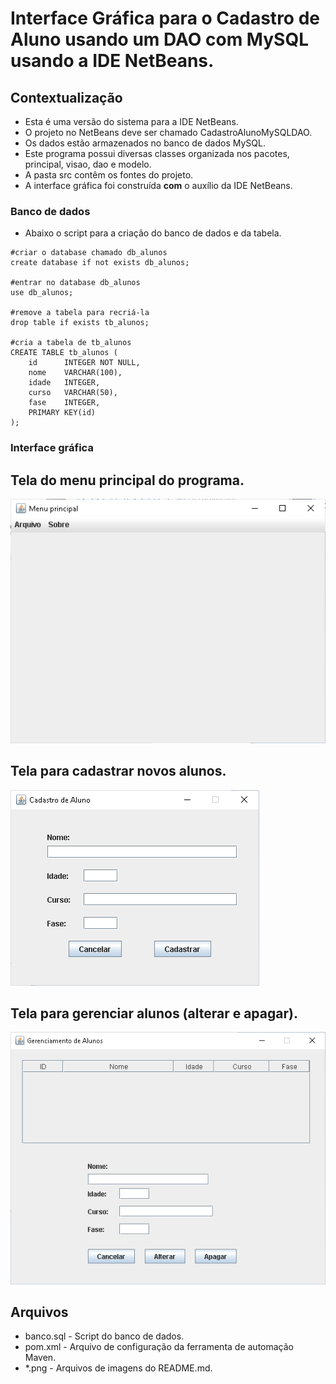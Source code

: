 # Interface Gráfica para o Cadastro de Aluno usando um DAO com MySQL usando a IDE NetBeans.

## Contextualização

 - Esta é uma versão do sistema para a IDE NetBeans.<br> 
 - O projeto no NetBeans deve ser chamado CadastroAlunoMySQLDAO.<br>
 - Os dados estão armazenados no banco de dados MySQL.<br>
 - Este programa possui diversas classes organizada nos pacotes, principal, visao, dao e modelo.<br>
 - A pasta src contêm os fontes do projeto.<br>
 - A interface gráfica foi construída **com** o auxílio da IDE NetBeans.<br>

### Banco de dados

- Abaixo o script para a criação do banco de dados e da tabela.

```
#criar o database chamado db_alunos
create database if not exists db_alunos;

#entrar no database db_alunos
use db_alunos;

#remove a tabela para recriá-la
drop table if exists tb_alunos;

#cria a tabela de tb_alunos
CREATE TABLE tb_alunos ( 
    id      INTEGER NOT NULL, 
    nome    VARCHAR(100), 
    idade   INTEGER,
    curso   VARCHAR(50),
    fase    INTEGER,
    PRIMARY KEY(id)
);

```

### Interface gráfica

## Tela do menu principal do programa.
![tela1](tela1.png)

## Tela para cadastrar novos alunos.
![tela2](tela2.png)

## Tela para gerenciar alunos (alterar e apagar).
![tela3](tela3.png)

## Arquivos

- banco.sql - Script do banco de dados.
- pom.xml - Arquivo de configuração da ferramenta de automação Maven.
- *.png - Arquivos de imagens do README.md.